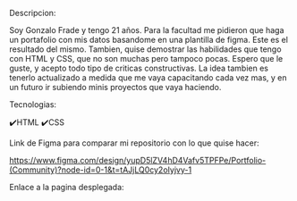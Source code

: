 Descripcion: 

Soy Gonzalo Frade y tengo 21 años. Para la facultad me pidieron que haga un portafolio con mis datos basandome en una plantilla de figma. Este es el resultado del mismo. Tambien, quise demostrar las habilidades que tengo con HTML y CSS, que no son muchas pero tampoco pocas.
Espero que le guste, y acepto todo tipo de criticas constructivas. La idea tambien es tenerlo actualizado a medida que me vaya capacitando cada vez mas, y en un futuro ir subiendo minis proyectos que vaya haciendo.

Tecnologias:

✔️HTML
✔️CSS

Link de Figma para comparar mi repositorio con lo que quise hacer:

https://www.figma.com/design/yupD5lZV4hD4Vafv5TPFPe/Portfolio-(Community)?node-id=0-1&t=tAJjLQ0cy2oIyjvy-1

Enlace a la pagina desplegada:




